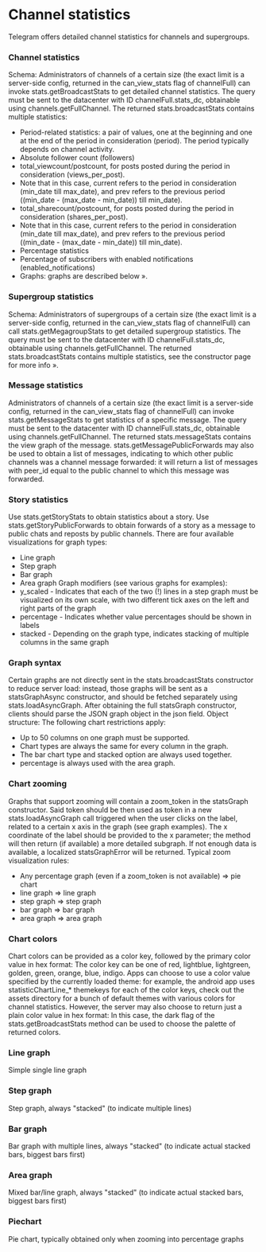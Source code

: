 # Channel statistics
Telegram offers detailed channel statistics for channels and supergroups.
### Channel statistics
Schema:
Administrators of channels of a certain size (the exact limit is a server-side config, returned in the can_view_stats flag of channelFull) can invoke stats.getBroadcastStats to get detailed channel statistics.
The query must be sent to the datacenter with ID channelFull.stats_dc, obtainable using channels.getFullChannel.
The returned stats.broadcastStats contains multiple statistics:
- Period-related statistics: a pair of values, one at the beginning and one at the end of the period in consideration (period).   The period typically depends on channel activity.
- Absolute follower count (followers)
- total_viewcount/postcount, for posts posted during the period in consideration (views_per_post).
- Note that in this case, current refers to the period in consideration (min_date till max_date), and prev refers to the previous period ((min_date - (max_date - min_date)) till min_date).
- total_sharecount/postcount, for posts posted during the period in consideration (shares_per_post).
- Note that in this case, current refers to the period in consideration (min_date till max_date), and prev refers to the previous period ((min_date - (max_date - min_date)) till min_date).
- Percentage statistics
- Percentage of subscribers with enabled notifications (enabled_notifications)
- Graphs: graphs are described below ».
### Supergroup statistics
Schema:
Administrators of supergroups of a certain size (the exact limit is a server-side config, returned in the can_view_stats flag of channelFull) can call stats.getMegagroupStats to get detailed supergroup statistics.
The query must be sent to the datacenter with ID channelFull.stats_dc, obtainable using channels.getFullChannel.
The returned stats.broadcastStats contains multiple statistics, see the constructor page for more info ».
### Message statistics
Administrators of channels of a certain size (the exact limit is a server-side config, returned in the can_view_stats flag of channelFull) can invoke stats.getMessageStats to get statistics of a specific message.
The query must be sent to the datacenter with ID channelFull.stats_dc, obtainable using channels.getFullChannel.
The returned stats.messageStats contains the view graph of the message.
stats.getMessagePublicForwards may also be used to obtain a list of messages, indicating to which other public channels was a channel message forwarded: it will return a list of messages with peer_id equal to the public channel to which this message was forwarded.
### Story statistics
Use stats.getStoryStats to obtain statistics about a story.
Use stats.getStoryPublicForwards to obtain forwards of a story as a message to public chats and reposts by public channels.
There are four available visualizations for graph types:
- Line graph
- Step graph
- Bar graph
- Area graph
Graph modifiers (see various graphs for examples):
- y_scaled - Indicates that each of the two (!) lines in a step graph must be visualized on its own scale, with two different tick axes on the left and right parts of the graph
- percentage - Indicates whether value percentages should be shown in labels
- stacked - Depending on the graph type, indicates stacking of multiple columns in the same graph
### Graph syntax
Certain graphs are not directly sent in the stats.broadcastStats constructor to reduce server load: instead, those graphs will be sent as a statsGraphAsync constructor, and should be fetched separately using stats.loadAsyncGraph.
After obtaining the full statsGraph constructor, clients should parse the JSON graph object in the json field.
Object structure:
The following chart restrictions apply:
- Up to 50 columns on one graph must be supported.
- Chart types are always the same for every column in the graph.
- The bar chart type and stacked option are always used together.
- percentage is always used with the area graph.
### Chart zooming
Graphs that support zooming will contain a zoom_token in the statsGraph constructor.
Said token should be then used as token in a new stats.loadAsyncGraph call triggered when the user clicks on the label, related to a certain x axis in the graph (see graph examples).
The x coordinate of the label should be provided to the x parameter; the method will then return (if available) a more detailed subgraph.
If not enough data is available, a localized statsGraphError will be returned.
Typical zoom visualization rules:
- Any percentage graph (even if a zoom_token is not available) => pie chart
- line graph => line graph
- step graph => step graph
- bar graph => bar graph
- area graph => area graph
### Chart colors
Chart colors can be provided as a color key, followed by the primary color value in hex format:
The color key can be one of red, lightblue, lightgreen, golden, green, orange, blue, indigo.
Apps can choose to use a color value specified by the currently loaded theme: for example, the android app uses statisticChartLine_* themekeys for each of the color keys, check out the assets directory for a bunch of default themes with various colors for channel statistics.
However, the server may also choose to return just a plain color value in hex format:
In this case, the dark flag of the stats.getBroadcastStats method can be used to choose the palette of returned colors.
### Line graph
Simple single line graph
### Step graph
Step graph, always "stacked" (to indicate multiple lines)
### Bar graph
Bar graph with multiple lines, always "stacked" (to indicate actual stacked bars, biggest bars first)
### Area graph
Mixed bar/line graph, always "stacked" (to indicate actual stacked bars, biggest bars first)
### Piechart
Pie chart, typically obtained only when zooming into percentage graphs
